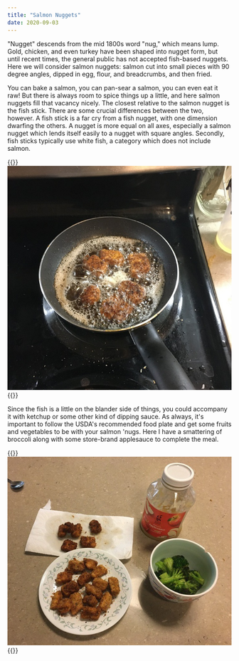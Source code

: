 ```yaml
---
title: "Salmon Nuggets"
date: 2020-09-03
---
```


"Nugget" descends from the mid 1800s word "nug," which means lump. Gold, chicken, and even turkey have been shaped into nugget form, but until recent times, the general public has not accepted fish-based nuggets. Here we will consider salmon nuggets: salmon cut into small pieces with 90 degree angles, dipped in egg, flour, and breadcrumbs, and then fried.

You can bake a salmon, you can pan-sear a salmon, you can even eat it raw! But there is always room to spice things up a little, and here salmon nuggets fill that vacancy nicely. The closest relative to the salmon nugget is the fish stick. There are some crucial differences between the two, however. A fish stick is a far cry from a fish nugget, with one dimension dwarfing the others. A nugget is more equal on all axes, especially a salmon nugget which lends itself easily to a nugget with square angles. Secondly, fish sticks typically use white fish, a category which does not include salmon.

{{<img>}}![](frying.jpg){{</img>}}

Since the fish is a little on the blander side of things, you could accompany it with ketchup or some other kind of dipping sauce. As always, it's important to follow the USDA's recommended food plate and get some fruits and vegetables to be with your salmon 'nugs. Here I have a smattering of broccoli along with some store-brand applesauce to complete the meal.

{{<img>}}![](plating.jpg){{</img>}}
